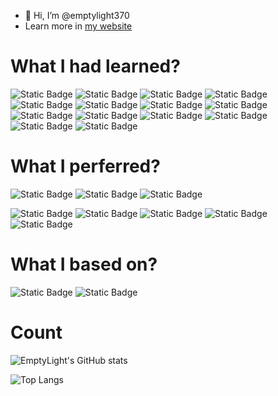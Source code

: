 - 👋 Hi, I’m @emptylight370
- Learn more in [my website](https://emptylight370.github.io)

# What I had learned?

![Static Badge](https://img.shields.io/badge/C-555555?logo=c&logoColor=white)
![Static Badge](https://img.shields.io/badge/C%2B%2B-f34b7d?logo=c%2B%2B&logoColor=white)
![Static Badge](https://img.shields.io/badge/Python-3572A5?logo=python&logoColor=white)
![Static Badge](https://img.shields.io/badge/Jupyter_Notebooks-DA5B0B?logo=jupyter&logoColor=white)
![Static Badge](https://img.shields.io/badge/HTML-e34c26?logo=html5&logoColor=white)
![Static Badge](https://img.shields.io/badge/XML-0060ac)
![Static Badge](https://img.shields.io/badge/CSS-563d7c?logo=css3&logoColor=white)
![Static Badge](https://img.shields.io/badge/JavaScript-f1e05a?logo=javascript&logoColor=black)
![Static Badge](https://img.shields.io/badge/Json-292929?logo=json&logoColor=white)
![Static Badge](https://img.shields.io/badge/Markdown-083fa1?logo=markdown&logoColor=white)
![Static Badge](https://img.shields.io/badge/HTTP-005C9C)
![Static Badge](https://img.shields.io/badge/Java-b07219?logo=oracle&logoColor=white)
![Static Badge](https://img.shields.io/badge/Kotlin-A97BFF?logo=kotlin&logoColor=white)
![Static Badge](https://img.shields.io/badge/MySql-3F3F3F?logo=mysql&logoColor=white)

# What I perferred?

![Static Badge](https://img.shields.io/badge/Visual_Studio_Code-0078D4)
![Static Badge](https://img.shields.io/badge/Android_Studio-3DDC84?logo=android%20studio&logoColor=white)
![Static Badge](https://img.shields.io/badge/Postman-FF6C37?logo=postman&logoColor=white)

![Static Badge](https://img.shields.io/badge/Windows_11-0078D6?logo=Microsoft&logoColor=white)
![Static Badge](https://img.shields.io/badge/Android-3DDC84?logo=android&logoColor=white)
![Static Badge](https://img.shields.io/badge/WSL-0a97f5?logo=android&logoColor=white)
![Static Badge](https://img.shields.io/badge/Ubuntu-E95420?logo=ubuntu&logoColor=white)
![Static Badge](https://img.shields.io/badge/Cent_OS-262577?logo=centos&logoColor=white)

# What I based on?

![Static Badge](https://img.shields.io/badge/GitHub_Actions-2088FF?logo=githubactions&logoColor=white)
![Static Badge](https://img.shields.io/badge/Tencent_Cloud-0C9ED5)

# Count

![EmptyLight's GitHub stats](https://github-readme-stats.vercel.app/api?username=emptylight370&theme=tokyonight)

![Top Langs](https://github-readme-stats.vercel.app/api/top-langs/?username=emptylight370&layout=compact)

<!---
emptylight370/emptylight370 is a ✨ special ✨ repository because its `README.md` (this file) appears on your GitHub profile.
You can click the Preview link to take a look at your changes.
--->
